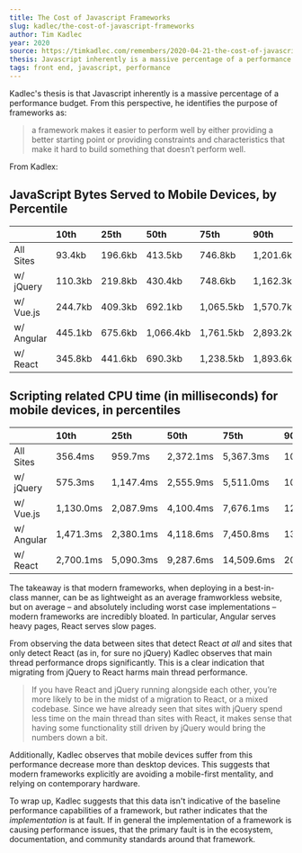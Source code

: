 ```yaml
---
title: The Cost of Javascript Frameworks
slug: kadlec/the-cost-of-javascript-frameworks
author: Tim Kadlec
year: 2020
source: https://timkadlec.com/remembers/2020-04-21-the-cost-of-javascript-frameworks/
thesis: Javascript inherently is a massive percentage of a performance budget, modern frameworks are less performant than vanilla JS sites.
tags: front end, javascript, performance
---
```


Kadlec's thesis is that Javascript inherently is a massive percentage of a performance budget. From this perspective, he identifies the purpose of frameworks as:

> a framework makes it easier to perform well by either providing a better starting point or providing constraints and characteristics that make it hard to build something that doesn’t perform well.

From Kadlex:

## JavaScript Bytes Served to Mobile Devices, by Percentile
|  | 10th | 25th | 50th | 75th | 90th |
|:--|:--|:--|:--|:--|:--|
| All Sites	 | 93.4kb | 196.6kb	 | 413.5kb	 | 746.8kb	 | 1,201.6kb |
| w/ jQuery	 | 110.3kb	 | 219.8kb	 | 430.4kb	 | 748.6kb | 1,162.3kb |
| w/ Vue.js	 | 244.7kb	 | 409.3kb	 | 692.1kb	 | 1,065.5kb	 | 1,570.7kb |
| w/ Angular | 445.1kb | 675.6kb	| 1,066.4kb	 | 1,761.5kb	 | 2,893.2kb |
| w/ React | 345.8kb | 441.6kb	 | 690.3kb	 | 1,238.5kb	 | 1,893.6kb |

## Scripting related CPU time (in milliseconds) for mobile devices, in percentiles
|  | 10th | 25th | 50th | 75th | 90th |
|:--|:--|:--|:--|:--|:--|
| All Sites	 | 356.4ms | 959.7ms | 2,372.1ms	| 5,367.3ms | 10,485.8ms |
| w/ jQuery	 | 575.3ms | 1,147.4ms	| 2,555.9ms| 5,511.0ms | 10,349.4ms |
| w/ Vue.js	 | 1,130.0ms | 2,087.9ms	| 4,100.4ms	| 7,676.1ms	| 12,849.4ms |
| w/ Angular  | 1,471.3ms	| 2,380.1ms	| 4,118.6ms | 7,450.8ms | 13,296.4ms |
| w/ React | 2,700.1ms | 5,090.3ms | 9,287.6ms | 14,509.6ms | 20,813.3ms |

The takeaway is that modern frameworks, when deploying in a best-in-class manner, can be as lightweight as an average framworkless website, but on average – and absolutely including worst case implementations – modern frameworks are incredibly bloated. In particular, Angular serves heavy pages, React serves slow pages.

From observing the data between sites that detect React _at all_ and sites that only detect React (as in, for sure no jQuery) Kadlec observes that main thread performance drops significantly. This is a clear indication that migrating from jQuery to React harms main thread performance.

> If you have React and jQuery running alongside each other, you’re more likely to be in the midst of a migration to React, or a mixed codebase. Since we have already seen that sites with jQuery spend less time on the main thread than sites with React, it makes sense that having some functionality still driven by jQuery would bring the numbers down a bit.

Additionally, Kadlec observes that mobile devices suffer from this performance decrease more than desktop devices. This suggests that modern frameworks explicitly are avoiding a mobile-first mentality, and relying on contemporary hardware.

To wrap up, Kadlec suggests that this data isn't indicative of the baseline performance capabilities of a framework, but rather indicates that the _implementation_ is at fault. If in general the implementation of a framework is causing performance issues, that the primary fault is in the ecosystem, documentation, and community standards around that framework.